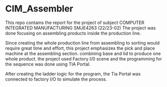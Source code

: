 # CIM_Assembler
This repo contains the report for the project of subject COMPUTER INTEGRATED MANUFACTURING SMJE4263 (22/23-02)
The project was done focusing on assembling products inside the production line.

Since creating the whole production line from assembling to sorting would require great time and effort, this project emphasizes the pick and place
machine at the assembling section. combining base and lid to produce one whole product. the project used Factory I/0 scene and the programming for the
sequence was done using TIA Portal.

After creating the ladder logic for the program, the Tia Portal was connected to factory I/O to simulate the process.
